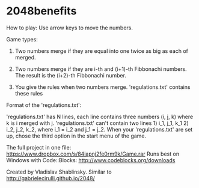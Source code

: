 2048benefits
============

How to play: 
Use arrow keys to move the numbers. 

Game types:

1. Two numbers merge if they are equal into one twice as big as each of merged.

2. Two numbers merge if they are i-th and (i+1)-th Fibbonachi numbers. The result is the (i+2)-th Fibbonachi number.

3. You give the rules when two numbers merge. 'regulations.txt' contains these rules

Format of the 'regulations.txt':

'regulations.txt' has N lines, each line contains three numbers (i, j, k) where k is i merged with j.
'regulations.txt' can't contain two lines 1) i_1, j_1, k_1 2) i_2, j_2, k_2, where i_1 = i_2 and j_1 = j_2.
When your 'regulations.txt' are set up, chose the third option in the start menu of the game.
  

The full project in one file: https://www.dropbox.com/s/84iapnj2fe0rm9k/Game.rar
Runs best on Windows with Code::Blocks: http://www.codeblocks.org/downloads 

Created by Vladislav Shablinsky. Similar to http://gabrielecirulli.github.io/2048/
